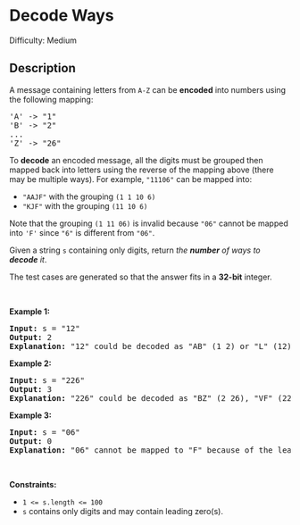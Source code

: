 # Decode Ways

Difficulty: Medium
## Description
<p>A message containing letters from <code>A-Z</code> can be <strong>encoded</strong> into numbers using the following mapping:</p>
<pre>'A' -&gt; "1"
'B' -&gt; "2"
...
'Z' -&gt; "26"
</pre>
<p>To <strong>decode</strong> an encoded message, all the digits must be grouped then mapped back into letters using the reverse of the mapping above (there may be multiple ways). For example, <code>"11106"</code> can be mapped into:</p>
<ul>
<li><code>"AAJF"</code> with the grouping <code>(1 1 10 6)</code></li>
<li><code>"KJF"</code> with the grouping <code>(11 10 6)</code></li>
</ul>
<p>Note that the grouping <code>(1 11 06)</code> is invalid because <code>"06"</code> cannot be mapped into <code>'F'</code> since <code>"6"</code> is different from <code>"06"</code>.</p>
<p>Given a string <code>s</code> containing only digits, return <em>the <strong>number</strong> of ways to <strong>decode</strong> it</em>.</p>
<p>The test cases are generated so that the answer fits in a <strong>32-bit</strong> integer.</p>
<p> </p>
<p><strong class="example">Example 1:</strong></p>
<pre><strong>Input:</strong> s = "12"
<strong>Output:</strong> 2
<strong>Explanation:</strong> "12" could be decoded as "AB" (1 2) or "L" (12).
</pre>
<p><strong class="example">Example 2:</strong></p>
<pre><strong>Input:</strong> s = "226"
<strong>Output:</strong> 3
<strong>Explanation:</strong> "226" could be decoded as "BZ" (2 26), "VF" (22 6), or "BBF" (2 2 6).
</pre>
<p><strong class="example">Example 3:</strong></p>
<pre><strong>Input:</strong> s = "06"
<strong>Output:</strong> 0
<strong>Explanation:</strong> "06" cannot be mapped to "F" because of the leading zero ("6" is different from "06").
</pre>
<p> </p>
<p><strong>Constraints:</strong></p>
<ul>
<li><code>1 &lt;= s.length &lt;= 100</code></li>
<li><code>s</code> contains only digits and may contain leading zero(s).</li>
</ul>
